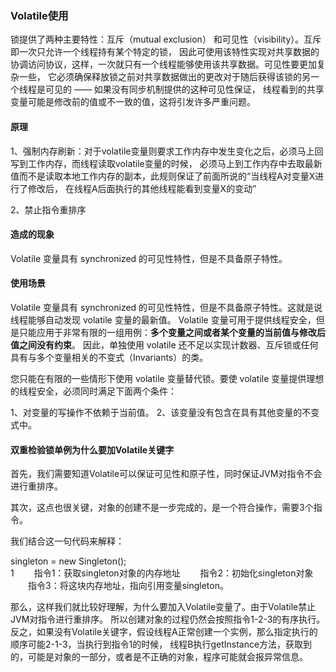 ### Volatile使用

锁提供了两种主要特性：互斥（mutual exclusion） 和可见性（visibility）。互斥即一次只允许一个线程持有某个特定的锁，
因此可使用该特性实现对共享数据的协调访问协议，这样，一次就只有一个线程能够使用该共享数据。可见性要更加复杂一些，
它必须确保释放锁之前对共享数据做出的更改对于随后获得该锁的另一个线程是可见的 —— 如果没有同步机制提供的这种可见性保证，
线程看到的共享变量可能是修改前的值或不一致的值，这将引发许多严重问题。

#### 原理

1、强制内存刷新：对于volatile变量则要求工作内存中发生变化之后，必须马上回写到工作内存，而线程读取volatile变量的时候，
必须马上到工作内存中去取最新值而不是读取本地工作内存的副本，此规则保证了前面所说的“当线程A对变量X进行了修改后，
在线程A后面执行的其他线程能看到变量X的变动”

2、禁止指令重排序

#### 造成的现象

Volatile 变量具有 synchronized 的可见性特性，但是不具备原子特性。

#### 使用场景

Volatile 变量具有 synchronized 的可见性特性，但是不具备原子特性。这就是说线程能够自动发现 volatile 变量的最新值。
Volatile 变量可用于提供线程安全，但是只能应用于非常有限的一组用例：**多个变量之间或者某个变量的当前值与修改后值之间没有约束**。
因此，单独使用 volatile 还不足以实现计数器、互斥锁或任何具有与多个变量相关的不变式（Invariants）的类。

您只能在有限的一些情形下使用 volatile 变量替代锁。要使 volatile 变量提供理想的线程安全，必须同时满足下面两个条件：

1、对变量的写操作不依赖于当前值。
2、该变量没有包含在具有其他变量的不变式中。


#### 双重检验锁单例为什么要加Volatile关键字

首先，我们需要知道Volatile可以保证可见性和原子性，同时保证JVM对指令不会进行重排序。

其次，这点也很关键，对象的创建不是一步完成的，是一个符合操作，需要3个指令。

我们结合这一句代码来解释：

singleton = new Singleton();  
1
  指令1：获取singleton对象的内存地址
  指令2：初始化singleton对象
  指令3：将这块内存地址，指向引用变量singleton。

那么，这样我们就比较好理解，为什么要加入Volatile变量了。由于Volatile禁止JVM对指令进行重排序。
所以创建对象的过程仍然会按照指令1-2-3的有序执行。
反之，如果没有Volatile关键字，假设线程A正常创建一个实例，那么指定执行的顺序可能2-1-3，当执行到指令1的时候，
线程B执行getInstance方法，获取到的，可能是对象的一部分，或者是不正确的对象，程序可能就会报异常信息。
